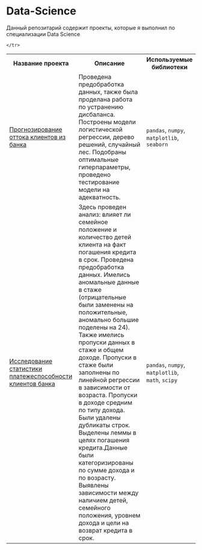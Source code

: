 # Data-Science
Данный репозитарий содержит проекты, которые я выполнил по специализации Data Science
<table>
	<tr>
		<th>Название проекта</th>
		<th>Описание</th>
		<th>Используемые библиотеки</th>
	</tr>
	<tr>
		<td>
			<a href="https://github.com/evdokimov-ek/Data-Science/tree/master/Bank%20churn" alt="Прогнозирование оттока клиентов из банка">Прогнозирование оттока клиентов из банка</a>
		</td>
		<td>
			Проведена предобработка данных, также была проделана работа по устранению дисбаланса. Построены модели логистической регрессии, дерево решений, случайный лес. 
Подобраны оптимальные гиперпараметры, проведено тестирование модели на адекватность.
		</td>
		<td>
			<code>pandas</code>, <code>numpy</code>, <code>matplotlib</code>, <code>seaborn</code>
		</td>
	</tr>
	<tr>
		<td>
			<a href="https://github.com/evdokimov-ek/Data-Science/tree/master/loan%20repayment%20statistics" alt="Исследование статистики платежеспособности клиентов банка">Исследование статистики платежеспособности клиентов банка</a>
		</td>
		<td>
			Здесь проведен анализ: влияет ли семейное положение и количество детей клиента на факт погашения кредита в срок. Проведена предобработка данных. 
Имелись аномальные данные в стаже (отрицательные были заменены на положительные, аномально большие поделены на 24). Также имелись пропуски данных в стаже и общем доходе. 
Пропуски в стаже были заполнены по линейной регрессии в зависимости от возраста. Пропуски в доходе средним по типу дохода. Были удалены дубликаты строк. 
Выделены леммы в целях погашения кредита.Данные были категоризированы по сумме дохода и по возрасту.
Выявлены зависимости между наличием детей, семейного положения, уровнем дохода и цели на возврат кредита в срок.
		</td>
		<td>
			<code>pandas</code>, <code>numpy</code>, <code>matplotlib</code>, <code>math</code>, <code>scipy</code>
		</td>

	</tr>
</table>
